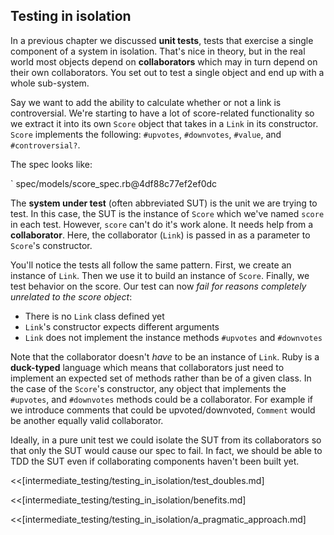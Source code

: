 ## Testing in isolation

In a previous chapter we discussed **unit tests**, tests that exercise a single
component of a system in isolation. That's nice in theory, but in the real world
most objects depend on **collaborators** which may in turn depend on their own
collaborators. You set out to test a single object and end up with a whole
sub-system.

Say we want to add the ability to calculate whether or not a link is
controversial. We're starting to have a lot of score-related functionality so we
extract it into its own `Score` object that takes in a `Link` in its
constructor. `Score` implements the following: `#upvotes`, `#downvotes`,
`#value`, and `#controversial?`.

The spec looks like:

` spec/models/score_spec.rb@4df88c77ef2ef0dc

The **system under test** (often abbreviated SUT) is the unit we are trying to
test. In this case, the SUT is the instance of `Score` which we've named `score`
in each test. However, `score` can't do it's work alone. It needs help from a
**collaborator**. Here, the collaborator (`Link`) is passed in as a parameter to
`Score`'s constructor.

You'll notice the tests all follow the same pattern. First, we create an
instance of `Link`. Then we use it to build an instance of `Score`. Finally, we
test behavior on the score. Our test can now *fail for reasons completely
unrelated to the score object*:

* There is no `Link` class defined yet
* `Link`'s constructor expects different arguments
* `Link` does not implement the instance methods `#upvotes` and `#downvotes`

Note that the collaborator doesn't *have* to be an instance of `Link`. Ruby is a
**duck-typed** language which means that collaborators just need to implement an
expected set of methods rather than be of a given class. In the case of the
`Score`'s constructor, any object that implements the `#upvotes`, and
`#downvotes` methods could be a collaborator. For example if we introduce
comments that could be upvoted/downvoted, `Comment` would be another equally
valid collaborator.

Ideally, in a pure unit test we could isolate the SUT from its collaborators so
that only the SUT would cause our spec to fail. In fact, we should be able to
TDD the SUT even if collaborating components haven't been built yet.

<<[intermediate_testing/testing_in_isolation/test_doubles.md]

<<[intermediate_testing/testing_in_isolation/benefits.md]

<<[intermediate_testing/testing_in_isolation/a_pragmatic_approach.md]
